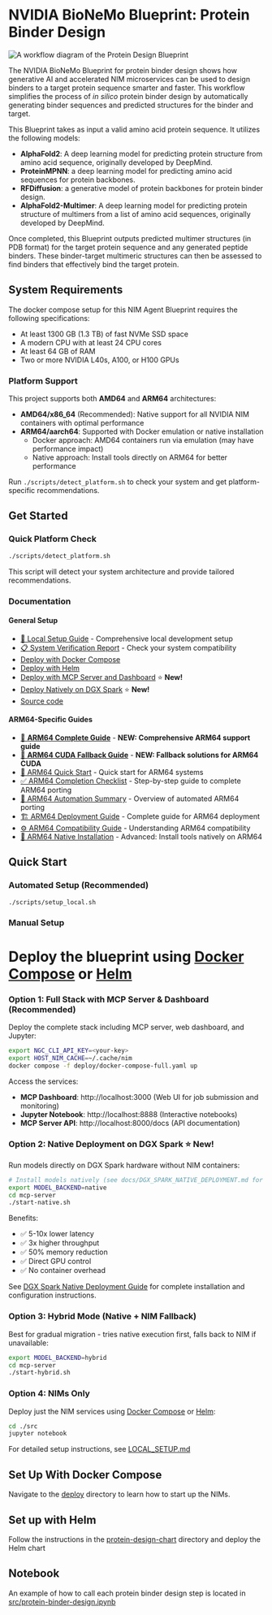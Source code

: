 # NVIDIA BioNeMo Blueprint: Protein Binder Design

![A workflow diagram of the Protein Design Blueprint](docs/Protein_Design_Architecture_Diagram.png)

The NVIDIA BioNeMo Blueprint for protein binder design shows how generative AI and accelerated NIM microservices can be used to design binders to a target protein sequence smarter and faster. This workflow simplifies the process of _in silico_ protein binder design by automatically generating binder sequences and predicted structures for the binder and target.

This Blueprint takes as input a valid amino acid protein sequence. It utilizes the following models:

- **AlphaFold2**: A deep learning model for predicting protein structure from amino acid sequence, originally developed by DeepMind.
- **ProteinMPNN**: a deep learning model for predicting amino acid sequences for protein backbones.
- **RFDiffusion**: a generative model of protein backbones for protein binder design.
- **AlphaFold2-Multimer**: A deep learning model for predicting protein structure of multimers from a list of amino acid sequences, originally developed by DeepMind.

Once completed, this Blueprint outputs predicted multimer structures (in PDB format) for the target protein sequence and any generated peptide binders. These binder-target multimeric structures can then be assessed to find binders that effectively bind the target protein.

## System Requirements

The docker compose setup for this NIM Agent Blueprint requires the following specifications:
- At least 1300 GB (1.3 TB) of fast NVMe SSD space
- A modern CPU with at least 24 CPU cores
- At least 64 GB of RAM
- Two or more NVIDIA L40s, A100, or H100 GPUs

### Platform Support

This project supports both **AMD64** and **ARM64** architectures:

- **AMD64/x86_64** (Recommended): Native support for all NVIDIA NIM containers with optimal performance
- **ARM64/aarch64**: Supported with Docker emulation or native installation
  - Docker approach: AMD64 containers run via emulation (may have performance impact)
  - Native approach: Install tools directly on ARM64 for better performance

Run `./scripts/detect_platform.sh` to check your system and get platform-specific recommendations.

## Get Started

### Quick Platform Check
```bash
./scripts/detect_platform.sh
```
This script will detect your system architecture and provide tailored recommendations.

### Documentation

#### General Setup
- [🚀 Local Setup Guide](docs/LOCAL_SETUP.md) - Comprehensive local development setup
- [📋 System Verification Report](docs/SYSTEM_VERIFICATION.md) - Check your system compatibility
- [Deploy with Docker Compose](deploy)
- [Deploy with Helm](protein-design-chart)
- [Deploy with MCP Server and Dashboard](docs/DOCKER_MCP_README.md) ⭐ **New!**
- [Deploy Natively on DGX Spark](docs/DGX_SPARK_NATIVE_DEPLOYMENT.md) ⭐ **New!**
- [Source code](src)

#### ARM64-Specific Guides
- [📘 **ARM64 Complete Guide**](docs/ARM64_COMPLETE_GUIDE.md) - **NEW: Comprehensive ARM64 support guide**
- [🔌 **ARM64 CUDA Fallback Guide**](docs/ARM64_CUDA_FALLBACK_GUIDE.md) - **NEW: Fallback solutions for ARM64 CUDA**
- [🚀 ARM64 Quick Start](docs/ARM64_QUICK_START.md) - Quick start for ARM64 systems
- [✅ ARM64 Completion Checklist](docs/ARM64_COMPLETION_CHECKLIST.md) - Step-by-step guide to complete ARM64 porting
- [🤖 ARM64 Automation Summary](docs/ARM64_AUTOMATION_SUMMARY.md) - Overview of automated ARM64 porting
- [🏗️ ARM64 Deployment Guide](docs/ARM64_DEPLOYMENT.md) - Complete guide for ARM64 deployment
- [⚙️ ARM64 Compatibility Guide](docs/ARM64_COMPATIBILITY.md) - Understanding ARM64 compatibility
- [🔧 ARM64 Native Installation](docs/ARM64_NATIVE_INSTALLATION.md) - Advanced: Install tools natively on ARM64

## Quick Start

### Automated Setup (Recommended)
```bash
./scripts/setup_local.sh
```

### Manual Setup
Deploy the blueprint using [Docker Compose](deploy) or [Helm](protein-design-chart)
=======
### Option 1: Full Stack with MCP Server & Dashboard (Recommended)
Deploy the complete stack including MCP server, web dashboard, and Jupyter:
```bash
export NGC_CLI_API_KEY=<your-key>
export HOST_NIM_CACHE=~/.cache/nim
docker compose -f deploy/docker-compose-full.yaml up
```

Access the services:
- **MCP Dashboard**: http://localhost:3000 (Web UI for job submission and monitoring)
- **Jupyter Notebook**: http://localhost:8888 (Interactive notebooks)
- **MCP Server API**: http://localhost:8000/docs (API documentation)

### Option 2: Native Deployment on DGX Spark ⭐ **New!**
Run models directly on DGX Spark hardware without NIM containers:
```bash
# Install models natively (see docs/DGX_SPARK_NATIVE_DEPLOYMENT.md for details)
export MODEL_BACKEND=native
cd mcp-server
./start-native.sh
```

Benefits:
- ✅ 5-10x lower latency
- ✅ 3x higher throughput  
- ✅ 50% memory reduction
- ✅ Direct GPU control
- ✅ No container overhead

See [DGX Spark Native Deployment Guide](docs/DGX_SPARK_NATIVE_DEPLOYMENT.md) for complete installation and configuration instructions.

### Option 3: Hybrid Mode (Native + NIM Fallback)
Best for gradual migration - tries native execution first, falls back to NIM if unavailable:
```bash
export MODEL_BACKEND=hybrid
cd mcp-server
./start-hybrid.sh
```

### Option 4: NIMs Only
Deploy just the NIM services using [Docker Compose](deploy) or [Helm](protein-design-chart):
```bash
cd ./src
jupyter notebook
```

For detailed setup instructions, see [LOCAL_SETUP.md](LOCAL_SETUP.md)

## Set Up With Docker Compose

Navigate to the [deploy](deploy) directory to learn how to start up the NIMs.

## Set up with Helm

Follow the instructions in the [protein-design-chart](protein-design-chart) directory and deploy the Helm chart

## Notebook

An example of how to call each protein binder design step is located in [src/protein-binder-design.ipynb](src/protein-binder-design.ipynb)
